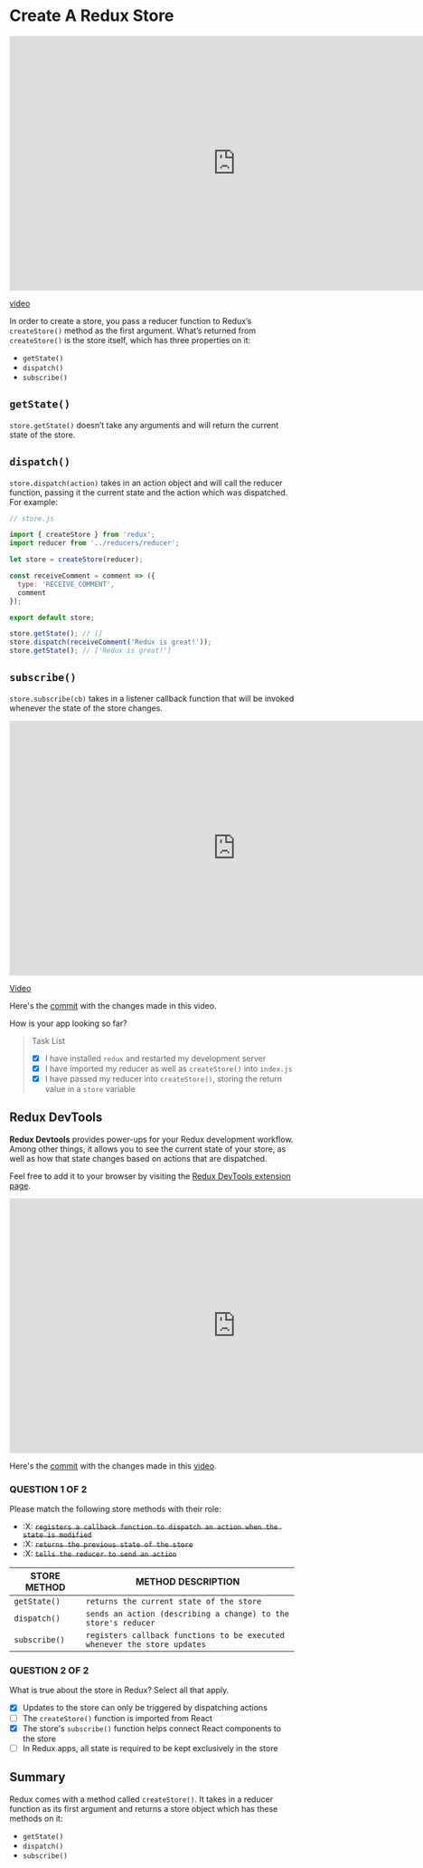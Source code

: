 # Create A Redux Store

<iframe width="800" height="450" src="https://www.youtube.com/embed/DvubDfXb4dU" frameborder="0" allowfullscreen></iframe>

[video](https://youtu.be/DvubDfXb4dU)

In order to create a store, you pass a reducer function to Redux’s `createStore()` method as the first argument. What’s returned from `createStore()` is the store itself, which has three properties on it:

- `getState()`
- `dispatch()`
- `subscribe()`

## `getState()`
`store.getState()` doesn’t take any arguments and will return the current state of the store.

## `dispatch()`
`store.dispatch(action)` takes in an action object and will call the reducer function, passing it the current state and the action which was dispatched. For example:
```JavaScript
// store.js

import { createStore } from 'redux';
import reducer from '../reducers/reducer';

let store = createStore(reducer);

const receiveComment = comment => ({
  type: 'RECEIVE_COMMENT',
  comment
});

export default store;
```
```JavaScript
store.getState(); // []
store.dispatch(receiveComment('Redux is great!'));
store.getState(); // ['Redux is great!']
```
## `subscribe()`
`store.subscribe(cb)` takes in a listener callback function that will be invoked whenever the state of the store changes.
<iframe width="800" height="450" src="https://www.youtube.com/embed/DDUpBjZZqOM" frameborder="0" allowfullscreen></iframe>

[Video](https://youtu.be/DDUpBjZZqOM)

Here's the [commit](https://github.com/udacity/reactnd-udacimeals-complete/commit/e326c9569d89abc53da12ecd06f62f2c0c7a9389) with the changes made in this video.

How is your app looking so far?

> Task List
>
> - [x] I have installed `redux` and restarted my development server
> - [x] I have imported my reducer as well as `createStore()` into `index.js`
> - [x] I have passed my reducer into `createStore()`, storing the return value in a `store` variable

## Redux DevTools
**Redux Devtools** provides power-ups for your Redux development workflow. Among other things, it allows you to see the current state of your store, as well as how that state changes based on actions that are dispatched.

Feel free to add it to your browser by visiting the [Redux DevTools extension page](https://chrome.google.com/webstore/detail/redux-devtools/lmhkpmbekcpmknklioeibfkpmmfibljd?hl=en).

<iframe width="800" height="450" src="https://www.youtube.com/embed/6MdV_hzUV9Q" frameborder="0" allowfullscreen></iframe>

Here's the [commit](https://github.com/udacity/reactnd-udacimeals-complete/commit/6b56069be8e155955947e6de7e0c1ba826ad4628) with the changes made in this [video](https://youtu.be/6MdV_hzUV9Q).

### QUESTION 1 OF 2

Please match the following store methods with their role:

- :X: ~~`registers a callback function to dispatch an action when the state is modified`~~
- :X: ~~`returns the previous state of the store`~~
- :X: ~~`tells the reducer to send an action`~~



STORE METHOD  | METHOD DESCRIPTION
------------- | ------------ 
`getState()`  | `returns the current state of the store`
`dispatch()`  | `sends an action (describing a change) to the store's reducer`
`subscribe()` | `registers callback functions to be executed whenever the store updates`



### QUESTION 2 OF 2

What is true about the store in Redux? Select all that apply.

- [X] Updates to the store can only be triggered by dispatching actions
- [ ] The `createStore()` function is imported from React
- [X] The store's `subscribe()` function helps connect React components to the store
- [ ] In Redux apps, all state is required to be kept exclusively in the store

## Summary
Redux comes with a method called `createStore()`. It takes in a reducer function as its first argument and returns a store object which has these methods on it:

- `getState()`
- `dispatch()`
- `subscribe()`